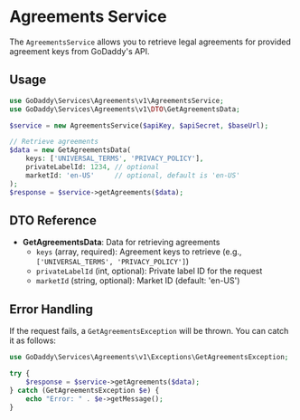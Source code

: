 # Agreements Service

The `AgreementsService` allows you to retrieve legal agreements for provided agreement keys from GoDaddy's API.

## Usage

```php
use GoDaddy\Services\Agreements\v1\AgreementsService;
use GoDaddy\Services\Agreements\v1\DTO\GetAgreementsData;

$service = new AgreementsService($apiKey, $apiSecret, $baseUrl);

// Retrieve agreements
$data = new GetAgreementsData(
    keys: ['UNIVERSAL_TERMS', 'PRIVACY_POLICY'],
    privateLabelId: 1234, // optional
    marketId: 'en-US'     // optional, default is 'en-US'
);
$response = $service->getAgreements($data);
```

## DTO Reference

- **GetAgreementsData**: Data for retrieving agreements
  - `keys` (array, required): Agreement keys to retrieve (e.g., `['UNIVERSAL_TERMS', 'PRIVACY_POLICY']`)
  - `privateLabelId` (int, optional): Private label ID for the request
  - `marketId` (string, optional): Market ID (default: 'en-US')

## Error Handling

If the request fails, a `GetAgreementsException` will be thrown. You can catch it as follows:

```php
use GoDaddy\Services\Agreements\v1\Exceptions\GetAgreementsException;

try {
    $response = $service->getAgreements($data);
} catch (GetAgreementsException $e) {
    echo "Error: " . $e->getMessage();
}
```

